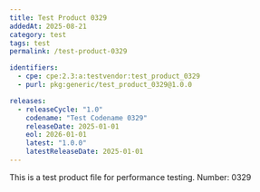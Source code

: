 ```yaml
---
title: Test Product 0329
addedAt: 2025-08-21
category: test
tags: test
permalink: /test-product-0329

identifiers:
  - cpe: cpe:2.3:a:testvendor:test_product_0329
  - purl: pkg:generic/test_product_0329@1.0.0

releases:
  - releaseCycle: "1.0"
    codename: "Test Codename 0329"
    releaseDate: 2025-01-01
    eol: 2026-01-01
    latest: "1.0.0"
    latestReleaseDate: 2025-01-01
---
```


This is a test product file for performance testing. Number: 0329
